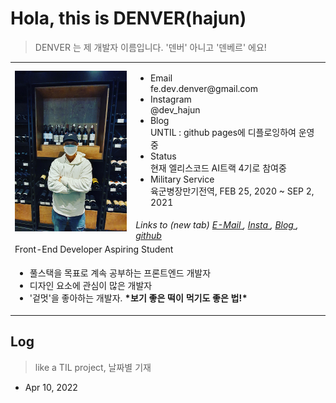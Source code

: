 # Hola, this is DENVER(hajun)

> DENVER 는 제 개발자 이름입니다. '덴버' 아니고 '덴베르' 에요!

<table class="hajun-table">
    <tr>
        <td rowspan="2">
            <img src="/hajun-profile.jpg" style="width: 230px;">
        </td>
        <td>
            <ul>
                <li class="portfolio-category">Email</li>
                    fe.dev.denver@gmail.com
                <li class="portfolio-category">Instagram</li>
                    @dev_hajun
                <li class="portfolio-category">Blog</li>
                    UNTIL : github pages에 디플로잉하여 운영중
                <li class="portfolio-category">Status</li>
                    현재 엘리스코드 AI트랙 4기로 참여중
                <li class="portfolio-category">Military Service</li>
                    육군병장만기전역, FEB 25, 2020 ~ SEP 2, 2021
            </ul>
        </td>
    </tr>
    <tr>
        <td style="font-style: italic">
            Links to (new tab)
            <a href="mailto:fe.dev.denver@gmail.com" target="__blank">E-Mail </a>,
            <a href="https://www.instagram.com/dev_hajun/" target="__blank">
                Insta
            </a>,
            <a href="https://hajun-myoung.github.io/until/" target="__blank">
                Blog
            </a>,
            <a href="https://github.com/hajun-myoung/" target="__blank">github</a>
        </td>
    </tr>
    <tr>
        <td colspan="2">
            <span class="hajun-gradient">Front-End Developer Aspiring Student</span>
        </td>
    </tr>
    <tr>
        <td colspan="2">
            <ul>
                <li>풀스택을 목표로 계속 공부하는 프론트엔드 개발자</li>
                <li>디자인 요소에 관심이 많은 개발자</li>
                <li>
                    '겉멋'을 좋아하는 개발자.
                    <span style="font-weight: bold;">*보기 좋은 떡이 먹기도 좋은 법!*</span>
                </li>
            </ul>
        </td>
    </tr>
</table>

## Log

> like a TIL project, 날짜별 기재

- Apr 10, 2022
